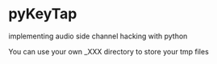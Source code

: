 # pyKeyTap

implementing audio side channel hacking with python

You can use your own _XXX directory to store your tmp files
